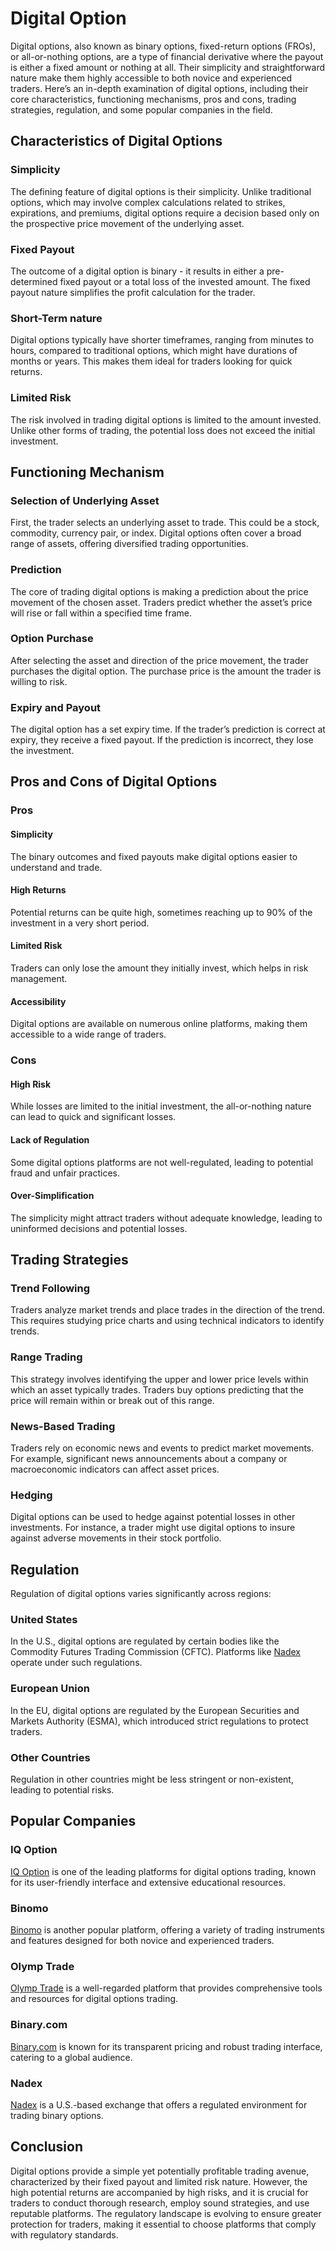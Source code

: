 # Digital Option

Digital options, also known as binary options, fixed-return options (FROs), or all-or-nothing options, are a type of financial derivative where the payout is either a fixed amount or nothing at all. Their simplicity and straightforward nature make them highly accessible to both novice and experienced traders. Here’s an in-depth examination of digital options, including their core characteristics, functioning mechanisms, pros and cons, trading strategies, regulation, and some popular companies in the field.

## Characteristics of Digital Options

### Simplicity

The defining feature of digital options is their simplicity. Unlike traditional options, which may involve complex calculations related to strikes, expirations, and premiums, digital options require a decision based only on the prospective price movement of the underlying asset.

### Fixed Payout

The outcome of a digital option is binary - it results in either a pre-determined fixed payout or a total loss of the invested amount. The fixed payout nature simplifies the profit calculation for the trader.

### Short-Term nature

Digital options typically have shorter timeframes, ranging from minutes to hours, compared to traditional options, which might have durations of months or years. This makes them ideal for traders looking for quick returns.

### Limited Risk

The risk involved in trading digital options is limited to the amount invested. Unlike other forms of trading, the potential loss does not exceed the initial investment.

## Functioning Mechanism

### Selection of Underlying Asset

First, the trader selects an underlying asset to trade. This could be a stock, commodity, currency pair, or index. Digital options often cover a broad range of assets, offering diversified trading opportunities.

### Prediction

The core of trading digital options is making a prediction about the price movement of the chosen asset. Traders predict whether the asset’s price will rise or fall within a specified time frame.

### Option Purchase

After selecting the asset and direction of the price movement, the trader purchases the digital option. The purchase price is the amount the trader is willing to risk.

### Expiry and Payout

The digital option has a set expiry time. If the trader’s prediction is correct at expiry, they receive a fixed payout. If the prediction is incorrect, they lose the investment. 

## Pros and Cons of Digital Options

### Pros

#### Simplicity

The binary outcomes and fixed payouts make digital options easier to understand and trade.

#### High Returns

Potential returns can be quite high, sometimes reaching up to 90% of the investment in a very short period.

#### Limited Risk

Traders can only lose the amount they initially invest, which helps in risk management.

#### Accessibility

Digital options are available on numerous online platforms, making them accessible to a wide range of traders.

### Cons

#### High Risk

While losses are limited to the initial investment, the all-or-nothing nature can lead to quick and significant losses.

#### Lack of Regulation

Some digital options platforms are not well-regulated, leading to potential fraud and unfair practices.

#### Over-Simplification

The simplicity might attract traders without adequate knowledge, leading to uninformed decisions and potential losses.

## Trading Strategies

### Trend Following

Traders analyze market trends and place trades in the direction of the trend. This requires studying price charts and using technical indicators to identify trends.

### Range Trading

This strategy involves identifying the upper and lower price levels within which an asset typically trades. Traders buy options predicting that the price will remain within or break out of this range.

### News-Based Trading

Traders rely on economic news and events to predict market movements. For example, significant news announcements about a company or macroeconomic indicators can affect asset prices.

### Hedging

Digital options can be used to hedge against potential losses in other investments. For instance, a trader might use digital options to insure against adverse movements in their stock portfolio.

## Regulation

Regulation of digital options varies significantly across regions:

### United States

In the U.S., digital options are regulated by certain bodies like the Commodity Futures Trading Commission (CFTC). Platforms like [Nadex](https://www.nadex.com) operate under such regulations.

### European Union

In the EU, digital options are regulated by the European Securities and Markets Authority (ESMA), which introduced strict regulations to protect traders.

### Other Countries

Regulation in other countries might be less stringent or non-existent, leading to potential risks.

## Popular Companies

### IQ Option

[IQ Option](https://www.iqoption.com) is one of the leading platforms for digital options trading, known for its user-friendly interface and extensive educational resources.

### Binomo

[Binomo](https://www.binomo.com) is another popular platform, offering a variety of trading instruments and features designed for both novice and experienced traders.

### Olymp Trade

[Olymp Trade](https://www.olymptrade.com) is a well-regarded platform that provides comprehensive tools and resources for digital options trading.

### Binary.com

[Binary.com](https://www.binary.com) is known for its transparent pricing and robust trading interface, catering to a global audience.

### Nadex

[Nadex](https://www.nadex.com) is a U.S.-based exchange that offers a regulated environment for trading binary options.

## Conclusion

Digital options provide a simple yet potentially profitable trading avenue, characterized by their fixed payout and limited risk nature. However, the high potential returns are accompanied by high risks, and it is crucial for traders to conduct thorough research, employ sound strategies, and use reputable platforms. The regulatory landscape is evolving to ensure greater protection for traders, making it essential to choose platforms that comply with regulatory standards.


